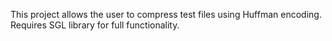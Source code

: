 This project allows the user to compress test files using Huffman encoding. Requires SGL library for full functionality.  
